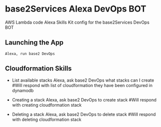 # base2Services Alexa DevOps BOT

AWS Lambda code Alexa Skills Kit config for the base2Services DevOps BOT

## Launching the App

    Alexa, run base2 DevOps

## Cloudformation Skills

* List available stacks
      Alexa, ask base2 DevOps what stacks can I create
      #Will respond with list of cloudformation they have been configured in dynamodb

* Creating a stack
      Alexa, ask base2 DevOps to create stack <stack-name>
      #Will respond with creating cloudformation stack

* Deleting a stack
      Alexa, ask base2 DevOps to delete stack <stack-name>
      #Will respond with deleting cloudformation stack
